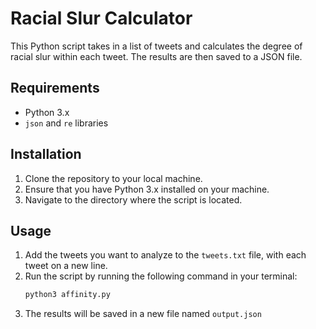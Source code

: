# Racial Slur Calculator

This Python script takes in a list of tweets and calculates the degree of racial slur within each tweet. The results are then saved to a JSON file.

## Requirements

- Python 3.x
- `json` and `re` libraries

## Installation

1. Clone the repository to your local machine.
2. Ensure that you have Python 3.x installed on your machine.
3. Navigate to the directory where the script is located.

## Usage

1. Add the tweets you want to analyze to the `tweets.txt` file, with each tweet on a new line.
2. Run the script by running the following command in your terminal:
    ```sh
    python3 affinity.py
    ```
3. The results will be saved in a new file named `output.json`

